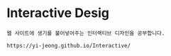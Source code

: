 ﻿# Interactive Desig
    웹 사이트에 생기를 불어넣어주는 인터랙티브 디자인을 공부합니다.
    
    https://yi-jeong.github.io/Interactive/

